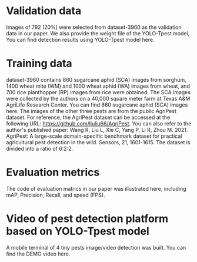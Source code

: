 # Validation data
Images of 792 (20%) were selected from dataset-3960 as the validation data in our paper. We also provide the weight file of the YOLO-Tpest model, You can find detection results using YOLO-Tpest model here.

# Training data
dataset-3960 contains 860 sugarcane aphid (SCA) images from sorghum, 1400 wheat mite (WM) and 1000 wheat aphid (WA) images from wheat, and 700 rice planthopper (RP) images from rice were obtained.
The SCA images were collected by the authors on a 40,000 square meter farm at Texas A&M AgriLife Research Center. You can find 860 sugarcane aphid (SCA) images here.
The images of the other three pests are from the public AgriPest dataset. For reference, the AgriPest dataset can be accessed at the following URL: https://github.com/liuliu66/AgriPest. You can also refer to the author's published paper: Wang R, Liu L, Xie C, Yang P, Li R, Zhou M. 2021. AgriPest: A large-scale domain-specific benchmark dataset for practical agricultural pest detection in the wild. Sensors, 21, 1601-1615.
The dataset is divided into a ratio of 6:2:2.

# Evaluation metrics
The code of evaluation matrics in our paper was illustrated here, including mAP, Precision, Recall, and speed (FPS).

# Video of pest detection platform based on YOLO-Tpest model
A mobile terminal of 4 tiny pests image/video detection was built. You can find the DEMO video here.
